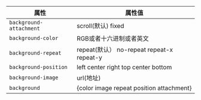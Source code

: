 | 属性                    | 属性值 |
| ----------------------- | ------ |
| `background-attachment` |  scroll(默认) fixed      |
| `background-color`      |  RGB或者十六进制或者英文      |
| `background-repeat`     |  repeat(默认） no-repeat repeat-x repeat-y      |
| `background-position`   |  left center right top center bottom      |
| `background-image`      |  url(地址)      |
| `background`            |  {color image repeat position attachment}      |
